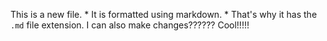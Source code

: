 This is a new file. * It is formatted using markdown. * That's why it has the `.md` file extension.
I can also make changes?????? Cool!!!!!
